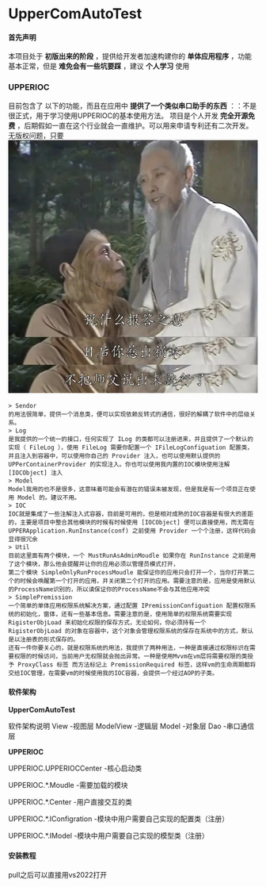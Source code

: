 # UpperComAutoTest

#### 首先声明
 本项目处于 **初版出来的阶段** ，提供给开发者加速构建你的 **单体应用程序** ，功能基本正常，但是 **难免会有一些坑要踩** ，建议 **个人学习** 使用
 

### **UPPERIOC**
目前包含了 以下的功能，而且在应用中 **提供了一个类似串口助手的东西** ：：不是很正式，用于学习使用UPPERIOC的基本使用方法。
 项目是个人开发 **完全开源免费** ，后期假如一直在这个行业就会一直维护。可以用来申请专利还有二次开发。无版权问题，只要
![输入图片说明](src=http___image109.360doc.com_DownloadImg_2018_09_1103_143832249_2_20180911034746566&refer=http___image109.360doc.webp)
```
> Sendor
的用法很简单，提供一个消息类，便可以实现依赖反转式的通信，很好的解耦了软件中的层级关系。
> Log
是我提供的一个统一的接口，任何实现了 ILog 的类都可以注册进来，并且提供了一个默认的实现（ FileLog ），使用 FileLog 需要你配置一个 IFileLogConfiguation 配置类，并且注入到容器中，可以使用你自己的 Provider 注入，也可以使用默认提供的 UPPerContainerProvider 的实现注入。你也可以使用我内置的IOC模块使用注解 [IOCObject] 注入
> Model
Model我用的也不是很多，这意味着可能会有潜在的错误未被发现，但是我是有一个项目正在使用 Model 的。建议不用。
> IOC
IOC就是集成了一些注解注入式容器，目前是可用的，但是相对成熟的IOC容器是有很大的差距的，主要是项目中整合其他模块的时候有时候使用 [IOCObject] 便可以直接使用，而无需在 UPPERApplication.RunInstance(conf) 之前使用 Provider 一个个注册，这样代码会显得很冗余
> Util
目前这里面有两个模块，一个 MustRunAsAdminMoudle 如果你在 RunInstance 之前是用了这个模块，那么他会提醒并让你的应用必须以管理员模式打开，
第二个模块 SimpleOnlyRunProcessMoudle 能保证你的应用只会打开一个，当你打开第二个的时候会唤醒第一个打开的应用，并关闭第二个打开的应用。需要注意的是，应用是使用默认的ProcessName识别的，所以请保证你的ProcessName不会与其他应用冲突
> SimplePremission
一个简单的单体应用权限系统解决方案，通过配置 IPremissionConfiguation 配置权限系统的初始化，窗体，还有一些基本信息。需要注意的是，使用简单的权限系统需要实现RigisterObjLoad 来初始化权限的保存方式，无论如何，你必须持有一个 RigisterObjLoad 的对象在容器中，这个对象会管理权限系统的保存在系统中的方式，默认是以注册表的形式保存的。
还有一件你要关心的，就是权限系统的用法，我提供了两种用法，一种是直接通过权限标识在需要权限的时候访问，当前用户无权限就会抛出异常。一种是使用Mvvm在vm层将需要权限的类授予 ProxyClass 标签 而方法标记上 PremissionRequired 标签，这样vm的生命周期都将交给IOC管理，在需要vm的时候使用我的IOC容器，会提供一个经过AOP的子类。

```

#### 软件架构

 **UpperComAutoTest** 

软件架构说明
View -视图层
ModelView -逻辑层
Model -对象层
Dao -串口通信层


 **UPPERIOC**

UPPERIOC.UPPERIOCCenter -核心启动类

UPPERIOC.*.Moudle -需要加载的模块

UPPERIOC.*.Center -用户直接交互的类

UPPERIOC.*.IConfigration -模块中用户需要自己实现的配置类（注册）

UPPERIOC.*.IModel -模块中用户需要自己实现的模型类（注册）

#### 安装教程

pull之后可以直接用vs2022打开


